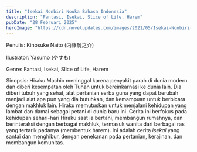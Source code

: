 ```yaml
---
title: "Isekai Nonbiri Nouka Bahasa Indonesia"
description: "Fantasi, Isekai, Slice of Life, Harem"
pubDate: "28 Februari 2025"
heroImage: "https://cdn.novelupdates.com/images/2021/05/Isekai-Nonbiri-Nouka.jpg"
---
```


Penulis: Kinosuke Naito (内藤騎之介)

Ilustrator: Yasumo (やすも)

Genre: Fantasi, Isekai, Slice of Life, Harem

Sinopsis: Hiraku Machio meninggal karena penyakit parah di dunia modern dan diberi kesempatan oleh Tuhan untuk bereinkarnasi ke dunia lain. Dia diberi tubuh yang sehat, alat pertanian serba guna yang dapat berubah menjadi alat apa pun yang dia butuhkan, dan kemampuan untuk berbicara dengan makhluk lain. Hiraku memutuskan untuk menjalani kehidupan yang lambat dan damai sebagai petani di dunia baru ini. Cerita ini berfokus pada kehidupan sehari-hari Hiraku saat ia bertani, membangun rumahnya, dan berinteraksi dengan berbagai makhluk, termasuk wanita dari berbagai ras yang tertarik padanya (membentuk harem). Ini adalah cerita *isekai* yang santai dan menghibur, dengan penekanan pada pertanian, kerajinan, dan membangun komunitas.
